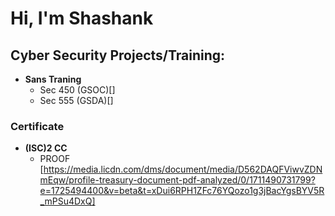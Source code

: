 <h1>Hi, I'm Shashank <br/>
<h2>Cyber Security Projects/Training:</h2>

- <b>Sans Traning</b>
  - Sec 450 (GSOC)[]
  - Sec 555 (GSDA)[]

<h3>Certificate</h3>

- <b>(ISC)2 CC</B>
  - PROOF [https://media.licdn.com/dms/document/media/D562DAQFViwvZDNmEqw/profile-treasury-document-pdf-analyzed/0/1711490731799?e=1725494400&v=beta&t=xDui6RPH1ZFc76YQozo1g3jBacYgsBYV5R_mPSu4DxQ]

[twitter]: https://twitter.com/shashank_1542
[linkedin]: https://linkedin.com/in/joshmadakor

<!--
**shashank-1542/shashank-1542** is a ✨ _special_ ✨ repository because its `README.md` (this file) appears on your GitHub profile.

Here are some ideas to get you started:

- 🔭 I’m currently working on ...
- 🌱 I’m currently learning ...
- 👯 I’m looking to collaborate on ...
- 🤔 I’m looking for help with ...
- 💬 Ask me about ...
- 📫 How to reach me: ...
- 😄 Pronouns: ...
- ⚡ Fun fact: ...
-->
